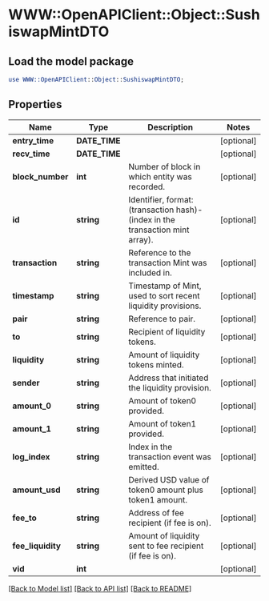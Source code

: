 # WWW::OpenAPIClient::Object::SushiswapMintDTO

## Load the model package
```perl
use WWW::OpenAPIClient::Object::SushiswapMintDTO;
```

## Properties
Name | Type | Description | Notes
------------ | ------------- | ------------- | -------------
**entry_time** | **DATE_TIME** |  | [optional] 
**recv_time** | **DATE_TIME** |  | [optional] 
**block_number** | **int** | Number of block in which entity was recorded. | [optional] 
**id** | **string** | Identifier, format: (transaction hash)-(index in the transaction mint array). | [optional] 
**transaction** | **string** | Reference to the transaction Mint was included in. | [optional] 
**timestamp** | **string** | Timestamp of Mint, used to sort recent liquidity provisions. | [optional] 
**pair** | **string** | Reference to pair. | [optional] 
**to** | **string** | Recipient of liquidity tokens. | [optional] 
**liquidity** | **string** | Amount of liquidity tokens minted. | [optional] 
**sender** | **string** | Address that initiated the liquidity provision. | [optional] 
**amount_0** | **string** | Amount of token0 provided. | [optional] 
**amount_1** | **string** | Amount of token1 provided. | [optional] 
**log_index** | **string** | Index in the transaction event was emitted. | [optional] 
**amount_usd** | **string** | Derived USD value of token0 amount plus token1 amount. | [optional] 
**fee_to** | **string** | Address of fee recipient (if fee is on). | [optional] 
**fee_liquidity** | **string** | Amount of liquidity sent to fee recipient (if fee is on). | [optional] 
**vid** | **int** |  | [optional] 

[[Back to Model list]](../README.md#documentation-for-models) [[Back to API list]](../README.md#documentation-for-api-endpoints) [[Back to README]](../README.md)


